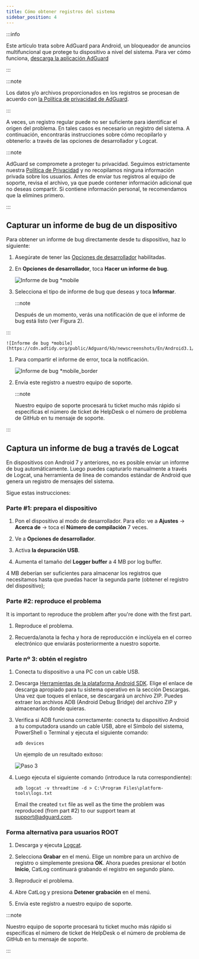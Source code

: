 ```yaml
---
title: Cómo obtener registros del sistema
sidebar_position: 4
---
```


:::info

Este artículo trata sobre AdGuard para Android, un bloqueador de anuncios multifuncional que protege tu dispositivo a nivel del sistema. Para ver cómo funciona, [descarga la aplicación AdGuard](https://agrd.io/download-kb-adblock)

:::

:::note

Los datos y/o archivos proporcionados en los registros se procesan de acuerdo con [la Política de privacidad de AdGuard](https://adguard.com/en/privacy.html).

:::

A veces, un registro regular puede no ser suficiente para identificar el origen del problema. En tales casos es necesario un registro del sistema. A continuación, encontrarás instrucciones sobre cómo recopilarlo y obtenerlo: a través de las opciones de desarrollador y Logcat.

:::note

AdGuard se compromete a proteger tu privacidad. Seguimos estrictamente nuestra [Política de Privacidad](https://adguard.com/privacy/android.html) y no recopilamos ninguna información privada sobre los usuarios. Antes de enviar tus registros al equipo de soporte, revisa el archivo, ya que puede contener información adicional que no deseas compartir. Si contiene información personal, te recomendamos que la elimines primero.

:::

## Capturar un informe de bug de un dispositivo

Para obtener un informe de bug directamente desde tu dispositivo, haz lo siguiente:

1. Asegúrate de tener las [Opciones de desarrollador](https://developer.android.com/studio/run/device.html#developer-device-options) habilitadas.

1. En **Opciones de desarrollador**, toca **Hacer un informe de bug**.

    ![Informe de bug *mobile](https://cdn.adtidy.org/public/Adguard/kb/newscreenshots/En/Android3.1/bugreporten.png)

1. Selecciona el tipo de informe de bug que deseas y toca **Informar**.

    :::note

    Después de un momento, verás una notificación de que el informe de bug está listo (ver Figura 2).


:::

    ![Informe de bug *mobile](https://cdn.adtidy.org/public/Adguard/kb/newscreenshots/En/Android3.1/bugreporteen.png)

1. Para compartir el informe de error, toca la notificación.

    ![Informe de bug *mobile_border](https://cdn.adtidy.org/public/Adguard/kb/newscreenshots/En/Android3.1/bugreport3en.png)

1. Envía este registro a nuestro equipo de soporte.

    :::note

    Nuestro equipo de soporte procesará tu ticket mucho más rápido si especificas el número de ticket de HelpDesk o el número de problema de GitHub en tu mensaje de soporte.


:::

## Captura un informe de bug a través de Logcat

En dispositivos con Android 7 y anteriores, no es posible enviar un informe de bug automáticamente. Luego puedes capturarlo manualmente a través de Logcat, una herramienta de línea de comandos estándar de Android que genera un registro de mensajes del sistema.

Sigue estas instrucciones:

### Parte #1: prepara el dispositivo

1. Pon el dispositivo al modo de desarrollador. Para ello: ve a **Ajustes** → **Acerca de** → toca el **Número de compilación** 7 veces.

1. Ve a **Opciones de desarrollador**.

1. Activa **la depuración USB**.

1. Aumenta el tamaño del **Logger buffer** a 4 MB por log buffer.

4 MB deberían ser suficientes para almacenar los registros que necesitamos hasta que puedas hacer la segunda parte (obtener el registro del dispositivo);

### Parte #2: reproduce el problema

It is important to reproduce the problem after you're done with the first part.

1. Reproduce el problema.

1. Recuerda/anota la fecha y hora de reproducción e inclúyela en el correo electrónico que enviarás posteriormente a nuestro soporte.

### Parte nº 3: obtén el registro

1. Conecta tu dispositivo a una PC con un cable USB.

1. Descarga [Herramientas de la plataforma Android SDK](https://developer.android.com/studio/releases/platform-tools#downloads). Elige el enlace de descarga apropiado para tu sistema operativo en la sección Descargas. Una vez que toques el enlace, se descargará un archivo ZIP. Puedes extraer los archivos ADB (Android Debug Bridge) del archivo ZIP y almacenarlos donde quieras.

1. Verifica si ADB funciona correctamente: conecta tu dispositivo Android a tu computadora usando un cable USB, abre el Símbolo del sistema, PowerShell o Terminal y ejecuta el siguiente comando:

    `adb devices`

    Un ejemplo de un resultado exitoso:

    ![Paso 3](https://cdn.adtidy.org/content/kb/ad_blocker/android/logcat/logcat_step-3.png)

1. Luego ejecuta el siguiente comando (introduce la ruta correspondiente):

    `adb logcat -v threadtime -d > C:\Program Files\platform-tools\logs.txt`

    Email the created `txt` file as well as the time the problem was reproduced (from part #2) to our support team at <support@adguard.com>.

### Forma alternativa para usuarios ROOT

1. Descarga y ejecuta [Logcat](https://play.google.com/store/apps/details?id=com.pluscubed.matlog).

1. Selecciona **Grabar** en el menú. Elige un nombre para un archivo de registro o simplemente presiona **OK**. Ahora puedes presionar el botón **Inicio**, CatLog continuará grabando el registro en segundo plano.

1. Reproducir el problema.

1. Abre CatLog y presiona **Detener grabación** en el menú.

1. Envía este registro a nuestro equipo de soporte.

:::note

Nuestro equipo de soporte procesará tu ticket mucho más rápido si especificas el número de ticket de HelpDesk o el número de problema de GitHub en tu mensaje de soporte.

:::
